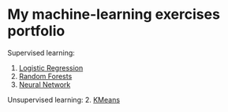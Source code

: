# My machine-learning exercises portfolio 

Supervised learning:
 1. [Logistic Regression](https://github.com/georgepachitariu/machine-learning-portfolio/blob/master/Regression/Leaf%20classification%20-%20Regression.ipynb)
 2. [Random Forests](https://github.com/georgepachitariu/machine-learning-portfolio/blob/master/Random-forests/Titanic%20-%20Random%20Forests.ipynb)
 3. [Neural Network](https://github.com/georgepachitariu/machine-learning-portfolio/blob/master/Neural%20Network/Leaf%20classification%20-%20Neural%20Network.ipynb)
 
Unsupervised learning:
 2. [KMeans](https://github.com/georgepachitariu/machine-learning-portfolio/blob/master/KMeans%20Classification/Leaf%20classification.ipynb)
 
